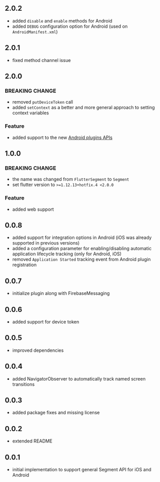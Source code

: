 ## 2.0.2
* added `disable` and `enable` methods for Android
* added `DEBUG` configuration option for Android (used on `AndroidManifest.xml`)

## 2.0.1
* fixed method channel issue

## 2.0.0
### BREAKING CHANGE
* removed `putDeviceToken` call
* added `setContext` as a better and more general approach to setting context variables

### Feature
* added support to the new [Android plugins APIs](https://flutter.dev/docs/development/packages-and-plugins/plugin-api-migration)

## 1.0.0
### BREAKING CHANGE
* the name was changed from `FlutterSegment` to `Segment`
* set flutter version to `>=1.12.13+hotfix.4 <2.0.0`

### Feature
* added web support

## 0.0.8
* added support for integration options in Android (iOS was already supported in previous versions)
* added a configuration parameter for enabling/disabling automatic application lifecycle tracking (only for Android, iOS)
* removed `Application Started` tracking event from Android plugin registration

## 0.0.7
* initialize plugin along with FirebaseMessaging

## 0.0.6
* added support for device token

## 0.0.5
* improved dependencies

## 0.0.4
* added NavigatorObserver to automatically track named screen transitions

## 0.0.3
* added package fixes and missing license

## 0.0.2
* extended README

## 0.0.1
* initial implementation to support general Segment API for iOS and Android
